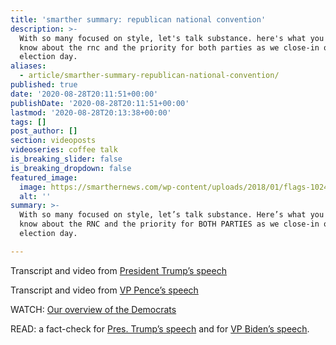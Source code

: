 ```yaml
---
title: 'smarther summary: republican national convention'
description: >-
  With so many focused on style, let's talk substance. here's what you should
  know about the rnc and the priority for both parties as we close-in on
  election day.
aliases:
  - article/smarther-summary-republican-national-convention/
published: true
date: '2020-08-28T20:11:51+00:00'
publishDate: '2020-08-28T20:11:51+00:00'
lastmod: '2020-08-28T20:13:38+00:00'
tags: []
post_author: []
section: videoposts
videoseries: coffee talk
is_breaking_slider: false
is_breaking_dropdown: false
featured_image:
  image: https://smarthernews.com/wp-content/uploads/2018/01/flags-1024x683.jpg
  alt: ''
summary: >-
  With so many focused on style, let’s talk substance. Here’s what you should
  know about the RNC and the priority for BOTH PARTIES as we close-in on
  election day.

---
```

Transcript and video from [President Trump’s speech](\"https://www.cnn.com/2020/08/28/politics/donald-trump-speech-transcript/index.html\")

Transcript and video from [VP Pence’s speech](\"https://www.cnn.com/2020/08/26/politics/mike-pence-speech-transcript/index.html\")

WATCH: [Our overview of the Democrats](\"https://youtu.be/H7vM7AhYArc\")

READ: a fact-check for [Pres. Trump’s speech](\"https://www.politifact.com/article/2020/aug/28/fact-checking-donald-trumps-2020-rnc-speech/\") and for [VP Biden’s speech](\"https://www.politifact.com/article/2020/aug/21/fact-checking-joe-biden-2020-democrat-national-con/\").